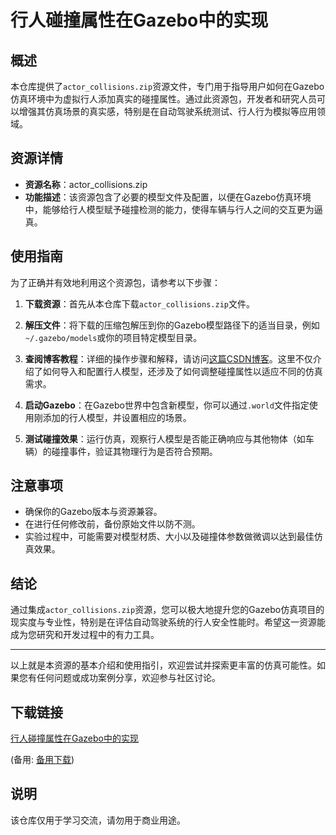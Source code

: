# 行人碰撞属性在Gazebo中的实现

## 概述

本仓库提供了`actor_collisions.zip`资源文件，专门用于指导用户如何在Gazebo仿真环境中为虚拟行人添加真实的碰撞属性。通过此资源包，开发者和研究人员可以增强其仿真场景的真实感，特别是在自动驾驶系统测试、行人行为模拟等应用领域。

## 资源详情

- **资源名称**：actor_collisions.zip
- **功能描述**：该资源包含了必要的模型文件及配置，以便在Gazebo仿真环境中，能够给行人模型赋予碰撞检测的能力，使得车辆与行人之间的交互更为逼真。
  
## 使用指南

为了正确并有效地利用这个资源包，请参考以下步骤：

1. **下载资源**：首先从本仓库下载`actor_collisions.zip`文件。
   
2. **解压文件**：将下载的压缩包解压到你的Gazebo模型路径下的适当目录，例如`~/.gazebo/models`或你的项目特定模型目录。

3. **查阅博客教程**：详细的操作步骤和解释，请访问[这篇CSDN博客](https://blog.csdn.net/allenhsu6/article/details/114068662)。这里不仅介绍了如何导入和配置行人模型，还涉及了如何调整碰撞属性以适应不同的仿真需求。

4. **启动Gazebo**：在Gazebo世界中包含新模型，你可以通过`.world`文件指定使用刚添加的行人模型，并设置相应的场景。

5. **测试碰撞效果**：运行仿真，观察行人模型是否能正确响应与其他物体（如车辆）的碰撞事件，验证其物理行为是否符合预期。

## 注意事项

- 确保你的Gazebo版本与资源兼容。
- 在进行任何修改前，备份原始文件以防不测。
- 实验过程中，可能需要对模型材质、大小以及碰撞体参数做微调以达到最佳仿真效果。

## 结论

通过集成`actor_collisions.zip`资源，您可以极大地提升您的Gazebo仿真项目的现实度与专业性，特别是在评估自动驾驶系统的行人安全性能时。希望这一资源能成为您研究和开发过程中的有力工具。

---

以上就是本资源的基本介绍和使用指引，欢迎尝试并探索更丰富的仿真可能性。如果您有任何问题或成功案例分享，欢迎参与社区讨论。

## 下载链接
[行人碰撞属性在Gazebo中的实现](https://pan.quark.cn/s/7418aaf20ab6) 

(备用: [备用下载](https://pan.baidu.com/s/1j-6wAMI1TP_PchO6yuZ9Gw?pwd=1234))

## 说明

该仓库仅用于学习交流，请勿用于商业用途。
